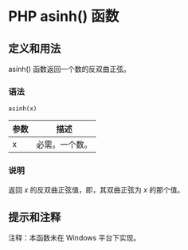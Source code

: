 # PHP asinh() 函数



## 定义和用法

asinh() 函数返回一个数的反双曲正弦。

### 语法

```
asinh(x)
```

| 参数 | 描述 |
| --- | --- |
| x | 必需。一个数。 |

### 说明

返回 _x_ 的反双曲正弦值，即，其双曲正弦为 _x_ 的那个值。

## 提示和注释

注释：本函数未在 Windows 平台下实现。



